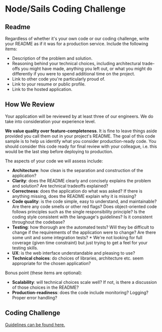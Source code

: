 Node/Sails Coding Challenge
======================

Readme
------

Regardless of whether it's your own code or our coding challenge, write your
README as if it was for a production service. Include the following items:

* Description of the problem and solution.
* Reasoning behind your technical choices, including architectural trade-offs
    you might have made, anything you left out, or what you might do differently
    if you were to spend additional time on the project.
* Link to other code you're particularly proud of.
* Link to your resume or public profile.
* Link to the hosted application.


How We Review
-------------

Your application will be reviewed by at least three of our engineers. We do take
into consideration your experience level.

**We value quality over feature-completeness**. It is fine to leave things aside
provided you call them out in your project's README. The goal of this code
sample is to help us identify what you consider production-ready code. You
should consider this code ready for final review with your colleague, i.e. this
would be the last step before deploying to production.

The aspects of your code we will assess include:

* **Architecture**: how clean is the separation and construction of the
    application?
* **Clarity**: does the README clearly and concisely explains the problem and
    solution? Are technical tradeoffs explained?
* **Correctness**: does the application do what was asked? If there is anything
    missing, does the README explain why it is missing?
* **Code quality**: is the code simple, easy to understand, and maintainable?
    Are there any code smells or other red flags? Does object-oriented code
    follows principles such as the single responsibility principle? Is the
    coding style consistent with the language's guidelines? Is it consistent
    throughout the codebase?
* **Testing**: how thorough are the automated tests? Will they be difficult to
    change if the requirements of the application were to change? Are there some
    unit and some integration tests?
	  * We're not looking for full coverage (given time constraint) but just
              trying to get a feel for your testing skills.
* **UX**: is the web interface understandable and pleasing to use?
* **Technical choices**: do choices of libraries, architecture etc. seem
    appropriate for the chosen application?

Bonus point (these items are optional):

* **Scalability**: will technical choices scale well? If not, is there a
    discussion of those choices in the README?
* **Production-readiness**: does the code include monitoring? Logging? Proper
    error handling?


Coding Challenge
----------------

[Guidelines can be found here.](coding_challenge.md)
